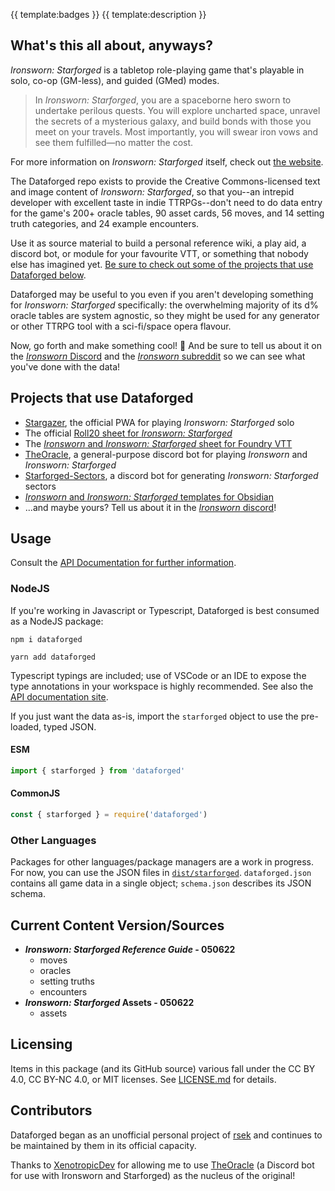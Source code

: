 {{ template:badges }}
{{ template:description }}

## What's this all about, anyways?

*Ironsworn: Starforged* is a tabletop role-playing game that's playable in solo, co-op (GM-less), and guided (GMed) modes.

> In *Ironsworn: Starforged*, you are a spaceborne hero sworn to undertake perilous quests. You will explore uncharted space, unravel the secrets of a mysterious galaxy, and build bonds with those you meet on your travels. Most importantly, you will swear iron vows and see them fulfilled—no matter the cost.

For more information on *Ironsworn: Starforged* itself, check out [the website](https://getstarforged.com/).

The Dataforged repo exists to provide the Creative Commons-licensed text and image content of *Ironsworn: Starforged*, so that you--an intrepid developer with excellent taste in indie TTRPGs--don't need to do data entry for the game's 200+ oracle tables, 90 asset cards, 56 moves, and 14 setting truth categories, and 24 example encounters.

Use it as source material to build a personal reference wiki, a play aid, a discord bot, or module for your favourite VTT, or something that nobody else has imagined yet. [Be sure to check out some of the projects that use Dataforged below](#projects-that-use-dataforged).

Dataforged may be useful to you even if you aren't developing something for *Ironsworn: Starforged* specifically: the overwhelming majority of its d% oracle tables are system agnostic, so they might be used for any generator or other TTRPG tool with a sci-fi/space opera flavour.

Now, go forth and make something cool! 🚀 And be sure to tell us about it on the [*Ironsworn* Discord](https://discordapp.com/invite/6QMvmJb) and the [*Ironsworn* subreddit](https://www.reddit.com/r/Ironsworn/) so we can see what you've done with the data!

## Projects that use Dataforged

* [Stargazer](https://nboughton.uk/apps/stargazer/), the official PWA for playing *Ironsworn: Starforged* solo
* The official [Roll20 sheet for *Ironsworn: Starforged*](https://github.com/aureyia/roll20-character-sheets)
* The [*Ironsworn* and *Ironsworn: Starforged* sheet for Foundry VTT](https://github.com/ben/foundry-ironsworn)
* [TheOracle](https://github.com/XenotropicDev/TheOracle), a general-purpose discord bot for playing *Ironsworn* and *Ironsworn: Starforged*
* [Starforged-Sectors](https://github.com/Ferretsroq/Starforged-Sectors), a discord bot for generating *Ironsworn: Starforged* sectors
* [*Ironsworn* and *Ironsworn: Starforged* templates for Obsidian](https://github.com/grimborg/obsidian-ironsworn)
* ...and maybe yours? Tell us about it in the [*Ironsworn* discord](https://discordapp.com/invite/6QMvmJb)!

## Usage

Consult the [API Documentation for further information](https://rsek.github.io/dataforged).

### NodeJS
If you're working in Javascript or Typescript, Dataforged is best consumed as a NodeJS package:
```shell-script
npm i dataforged
```
```shell-script
yarn add dataforged
```
Typescript typings are included; use of VSCode or an IDE to expose the type annotations in your workspace is highly recommended. See also the [API documentation site](https://rsek.github.io/dataforged).

If you just want the data as-is, import the `starforged` object to use the pre-loaded, typed JSON.

#### ESM

```javascript
import { starforged } from 'dataforged'
```

#### CommonJS

```javascript
const { starforged } = require('dataforged')
```

### Other Languages
Packages for other languages/package managers are a work in progress. For now, you can use the JSON files in  [`dist/starforged`](dist/starforged). `dataforged.json` contains all game data in a single object; `schema.json` describes its JSON schema.

## Current Content Version/Sources

* ***Ironsworn: Starforged Reference Guide* - 050622**
  * moves
  * oracles
  * setting truths
  * encounters
* ***Ironsworn: Starforged* Assets - 050622**
  * assets

## Licensing

Items in this package (and its GitHub source) various fall under the CC BY 4.0, CC BY-NC 4.0, or MIT licenses. See [LICENSE.md](LICENSE.md) for details.

## Contributors

Dataforged began as an unofficial personal project of [rsek](https://github.com/rsek) and continues to be maintained by them in its official capacity.

Thanks to [XenotropicDev](https://github.com/XenotropicDev) for allowing me to use [TheOracle](https://github.com/XenotropicDev/TheOracle) (a Discord bot for use with Ironsworn and Starforged) as the nucleus of the original!
